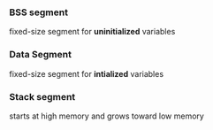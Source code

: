 ### BSS segment 
fixed-size segment for **uninitialized** variables 

### Data Segment 
fixed-size segment for **intialized** variables 

### Stack segment 
starts at high memory and grows toward low memory 





